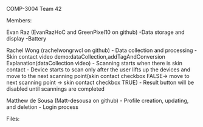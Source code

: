 COMP-3004 Team 42

Members:

Evan Raz (EvanRazHoC and GreenPixel10 on github)
	-Data storage and display
	-Battery

Rachel Wong (rachelwongrwcl on github)
	- Data collection and processing 
	- Skin contact
	video demo:dataCollection,addTagAndConversion
	Explanation(dataCollection video)
		- Scanning starts when there is skin contact
		- Device starts to scan only after the user lifts up the devices and move to the next scanning point(skin contact checkbox FALSE-> move to next scanning point -> skin contact checkbox TRUE)
		- Result button will be disabled until scannings are completed

Matthew de Sousa (Matt-desousa on github)
	- Profile creation, updating, and deletion
 	- Login process

Files:
